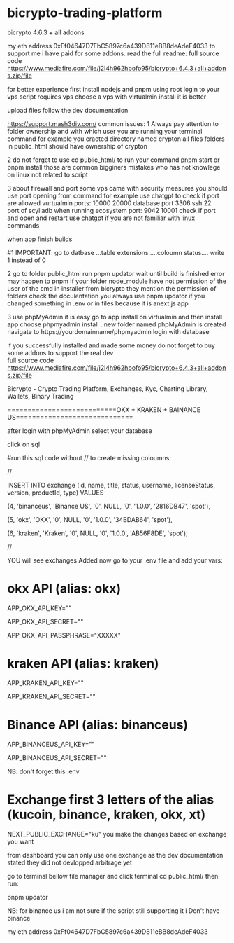 # bicrypto-trading-platform
bicrypto 4.6.3 + all addons


my eth address 0xFf04647D7FbC5897c6a439D811eBB8deAdeF4033 to support me i have paid for some addons. read the full readme:
full source code https://www.mediafire.com/file/j2l4h962hbofo95/bicrypto+6.4.3+all+addons.zip/file

for better experience first install nodejs and  pnpm using root login to your vps script requires vps choose a vps with virtualmin install it is better

upload files follow the dev documentation 

https://support.mash3div.com/ 
common issues:
1 Always pay attention to folder ownership and with which user you are running your terminal command for example you craeted directory named crypton all files folders in public_html should have ownership of crypton 

2 do not forget to use cd public_html/ to run your command pnpm start or pnpm install  those are common bigginers mistakes 
who has not knowlege on linux not related to script

3 about firewall and port some vps came with security measures you should use port opening from command
for example use chatgpt to check if port are allowed vurtualmin ports: 10000 20000 database port 3306 ssh 22   
port of scylladb when running ecosystem port:
 9042 10001 check if port and open and restart use chatgpt if you are not familiar with linux commands 
 
when app finish builds 

#1 IMPORTANT: go to datbase ...table extensions…..coloumn status…. write 1 instead of 0

2 go to folder public_html run pnpm updator wait until build is finished 
error may happen to pnpm if your folder node_module have not permission of the user of the cmd
in installer from bicrypto they mention the permission of folders check the doculentation 
you always use pnpm updator if you changed something in .env or in files because it is anext.js app

3 use phpMyAdmin it is easy go to app install on virtualmin and then install app choose phpmyadmin install . new folder named phpMyAdmin is created
navigate to https://yourdomainname/phpmyadmin login with database 

if you successfully installed and made some money do not forget to buy some addons to support the real dev  
full source code  https://www.mediafire.com/file/j2l4h962hbofo95/bicrypto+6.4.3+all+addons.zip/file

Bicrypto - Crypto Trading Platform, Exchanges, Kyc, Charting Library, Wallets, Binary Trading

===========================OKX + KRAKEN + BAINANCE US=============================


after login with phpMyAdmin select your database

click on sql

#run this sql code without // to create missing coloumns:


//

INSERT INTO exchange (id, name, title, status, username, licenseStatus, version, productId, type) VALUES

(4, 'binanceus', 'Binance US', '0', NULL, '0', '1.0.0', '2816DB47', 'spot'),

(5, 'okx', 'OKX', '0', NULL, '0', '1.0.0', '34BDAB64', 'spot'),

(6, 'kraken', 'Kraken', '0', NULL, '0', '1.0.0', 'AB56F8DE', 'spot');


//




YOU will see exchanges Added now go to your .env file and add your vars:


# okx API (alias: okx)

APP_OKX_API_KEY=""

APP_OKX_API_SECRET=""

APP_OKX_API_PASSPHRASE="XXXXX"



# kraken API (alias: kraken)

APP_KRAKEN_API_KEY=""

APP_KRAKEN_API_SECRET=""


# Binance API (alias: binanceus)

APP_BINANCEUS_API_KEY=""

APP_BINANCEUS_API_SECRET=""


NB: don't forget this .env

# Exchange first 3 letters of the alias (kucoin, binance, kraken, okx, xt)
NEXT_PUBLIC_EXCHANGE="ku" you make the changes based on exchange you want



from dashboard you can only use one exchange as the dev documentation stated they did not devlopped arbitrage yet


go to terminal bellow file manager and click terminal cd public_html/ then run:

pnpm updator

NB: for binance us i am not sure if the script still supporting it i Don't have binance

my eth address 0xFf04647D7FbC5897c6a439D811eBB8deAdeF4033
